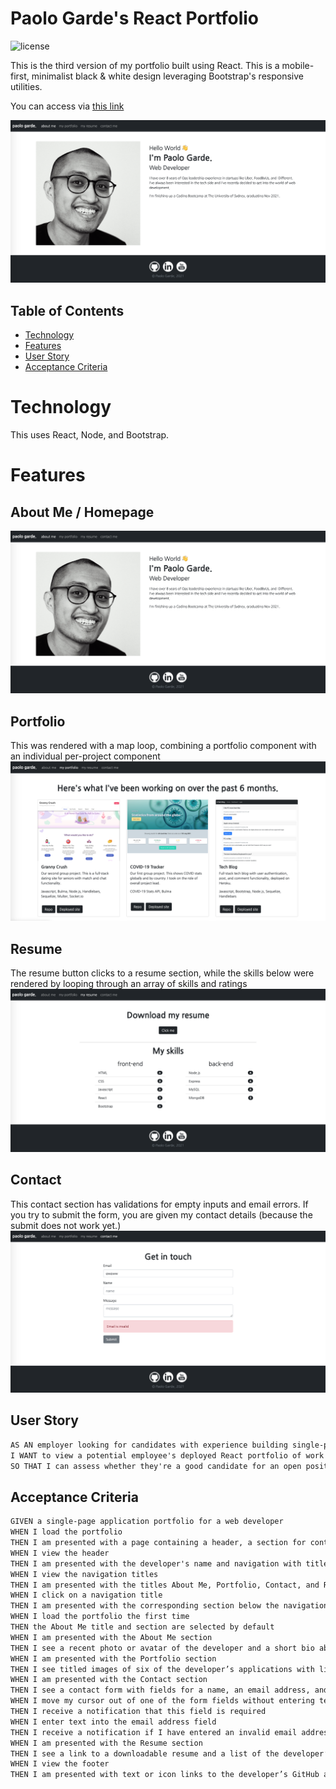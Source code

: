 # Paolo Garde's React Portfolio
![license](https://img.shields.io/github/license/rpgarde/pg-react-portfolio)

This is the third version of my portfolio built using React. This is a mobile-first, minimalist black & white design leveraging Bootstrap's responsive utilities.

You can access via [this link](https://rpgarde.github.io/pg-react-portfolio/)

![Homepage](src/images/about-me.png)

## Table of Contents 
* [Technology](#technology)
* [Features](#features)
* [User Story](#user-story)
* [Acceptance Criteria](#acceptance-criteria)

# Technology
This uses React, Node, and Bootstrap. 

# Features

## About Me / Homepage

![Homepage](src/images/about-me.png)

## Portfolio
This was rendered with a map loop, combining a portfolio component with an individual per-project component
![Portfolio](src/images/portfolio.png)

## Resume
The resume button clicks to a resume section, while the skills below were rendered by looping through an array of skills and ratings
![Portfolio](src/images/resume.png)

## Contact
This contact section has validations for empty inputs and email errors. If you try to submit the form, you are given my contact details (because the submit does not work yet.)
![Portfolio](src/images/contact.png)

## User Story

```md
AS AN employer looking for candidates with experience building single-page applications
I WANT to view a potential employee's deployed React portfolio of work samples
SO THAT I can assess whether they're a good candidate for an open position
```

## Acceptance Criteria

```md
GIVEN a single-page application portfolio for a web developer
WHEN I load the portfolio
THEN I am presented with a page containing a header, a section for content, and a footer
WHEN I view the header
THEN I am presented with the developer's name and navigation with titles corresponding to different sections of the portfolio
WHEN I view the navigation titles
THEN I am presented with the titles About Me, Portfolio, Contact, and Resume, and the title corresponding to the current section is highlighted
WHEN I click on a navigation title
THEN I am presented with the corresponding section below the navigation without the page reloading and that title is highlighted
WHEN I load the portfolio the first time
THEN the About Me title and section are selected by default
WHEN I am presented with the About Me section
THEN I see a recent photo or avatar of the developer and a short bio about them
WHEN I am presented with the Portfolio section
THEN I see titled images of six of the developer’s applications with links to both the deployed applications and the corresponding GitHub repositories
WHEN I am presented with the Contact section
THEN I see a contact form with fields for a name, an email address, and a message
WHEN I move my cursor out of one of the form fields without entering text
THEN I receive a notification that this field is required
WHEN I enter text into the email address field
THEN I receive a notification if I have entered an invalid email address
WHEN I am presented with the Resume section
THEN I see a link to a downloadable resume and a list of the developer’s proficiencies
WHEN I view the footer
THEN I am presented with text or icon links to the developer’s GitHub and LinkedIn profiles, and their profile on a third platform (Stack Overflow, Twitter)
```
